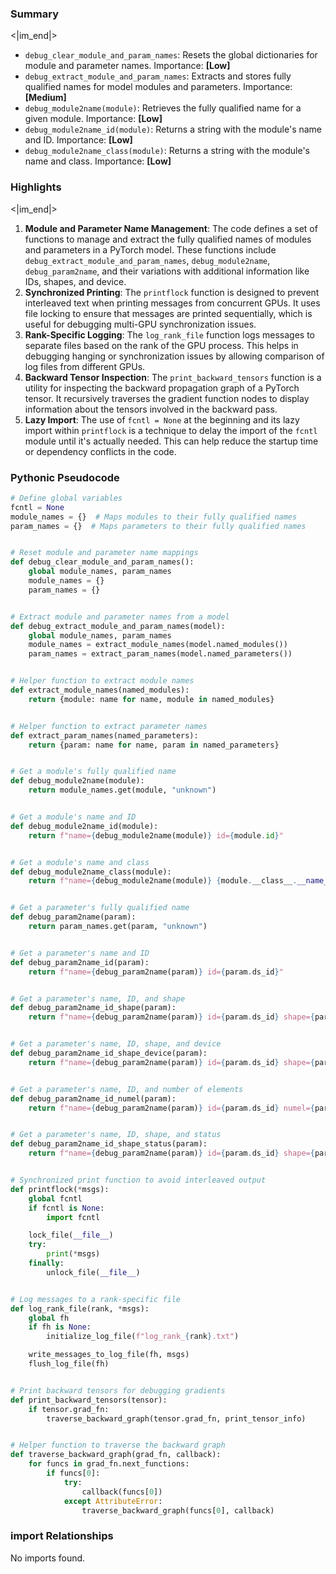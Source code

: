 

### Summary

<|im_end|>

* `debug_clear_module_and_param_names`: Resets the global dictionaries for module and parameter names. Importance: **[Low]**
* `debug_extract_module_and_param_names`: Extracts and stores fully qualified names for model modules and parameters. Importance: **[Medium]**
* `debug_module2name(module)`: Retrieves the fully qualified name for a given module. Importance: **[Low]**
* `debug_module2name_id(module)`: Returns a string with the module's name and ID. Importance: **[Low]**
* `debug_module2name_class(module)`: Returns a string with the module's name and class. Importance: **[Low]**

### Highlights

<|im_end|>

1. **Module and Parameter Name Management**: The code defines a set of functions to manage and extract the fully qualified names of modules and parameters in a PyTorch model. These functions include `debug_extract_module_and_param_names`, `debug_module2name`, `debug_param2name`, and their variations with additional information like IDs, shapes, and device.
2. **Synchronized Printing**: The `printflock` function is designed to prevent interleaved text when printing messages from concurrent GPUs. It uses file locking to ensure that messages are printed sequentially, which is useful for debugging multi-GPU synchronization issues.
3. **Rank-Specific Logging**: The `log_rank_file` function logs messages to separate files based on the rank of the GPU process. This helps in debugging hanging or synchronization issues by allowing comparison of log files from different GPUs.
4. **Backward Tensor Inspection**: The `print_backward_tensors` function is a utility for inspecting the backward propagation graph of a PyTorch tensor. It recursively traverses the gradient function nodes to display information about the tensors involved in the backward pass.
5. **Lazy Import**: The use of `fcntl = None` at the beginning and its lazy import within `printflock` is a technique to delay the import of the `fcntl` module until it's actually needed. This can help reduce the startup time or dependency conflicts in the code.

### Pythonic Pseudocode

```python
# Define global variables
fcntl = None
module_names = {}  # Maps modules to their fully qualified names
param_names = {}  # Maps parameters to their fully qualified names


# Reset module and parameter name mappings
def debug_clear_module_and_param_names():
    global module_names, param_names
    module_names = {}
    param_names = {}


# Extract module and parameter names from a model
def debug_extract_module_and_param_names(model):
    global module_names, param_names
    module_names = extract_module_names(model.named_modules())
    param_names = extract_param_names(model.named_parameters())


# Helper function to extract module names
def extract_module_names(named_modules):
    return {module: name for name, module in named_modules}


# Helper function to extract parameter names
def extract_param_names(named_parameters):
    return {param: name for name, param in named_parameters}


# Get a module's fully qualified name
def debug_module2name(module):
    return module_names.get(module, "unknown")


# Get a module's name and ID
def debug_module2name_id(module):
    return f"name={debug_module2name(module)} id={module.id}"


# Get a module's name and class
def debug_module2name_class(module):
    return f"name={debug_module2name(module)} {module.__class__.__name__}"


# Get a parameter's fully qualified name
def debug_param2name(param):
    return param_names.get(param, "unknown")


# Get a parameter's name and ID
def debug_param2name_id(param):
    return f"name={debug_param2name(param)} id={param.ds_id}"


# Get a parameter's name, ID, and shape
def debug_param2name_id_shape(param):
    return f"name={debug_param2name(param)} id={param.ds_id} shape={param.data.shape}"


# Get a parameter's name, ID, shape, and device
def debug_param2name_id_shape_device(param):
    return f"name={debug_param2name(param)} id={param.ds_id} shape={param.data.shape} device={param.device}"


# Get a parameter's name, ID, and number of elements
def debug_param2name_id_numel(param):
    return f"name={debug_param2name(param)} id={param.ds_id} numel={param.numel()}"


# Get a parameter's name, ID, shape, and status
def debug_param2name_id_shape_status(param):
    return f"name={debug_param2name(param)} id={param.ds_id} shape={param.data.shape} status={param.ds_status}"


# Synchronized print function to avoid interleaved output
def printflock(*msgs):
    global fcntl
    if fcntl is None:
        import fcntl

    lock_file(__file__)
    try:
        print(*msgs)
    finally:
        unlock_file(__file__)


# Log messages to a rank-specific file
def log_rank_file(rank, *msgs):
    global fh
    if fh is None:
        initialize_log_file(f"log_rank_{rank}.txt")

    write_messages_to_log_file(fh, msgs)
    flush_log_file(fh)


# Print backward tensors for debugging gradients
def print_backward_tensors(tensor):
    if tensor.grad_fn:
        traverse_backward_graph(tensor.grad_fn, print_tensor_info)


# Helper function to traverse the backward graph
def traverse_backward_graph(grad_fn, callback):
    for funcs in grad_fn.next_functions:
        if funcs[0]:
            try:
                callback(funcs[0])
            except AttributeError:
                traverse_backward_graph(funcs[0], callback)
```


### import Relationships

No imports found.